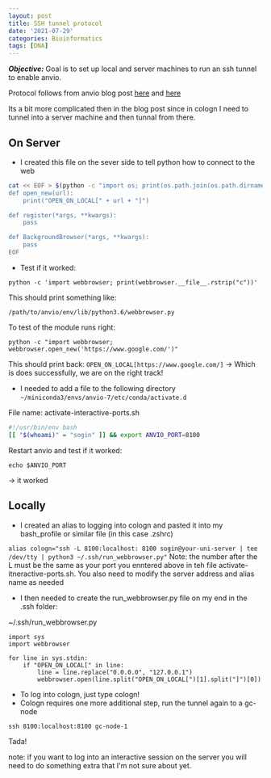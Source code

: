 ```yaml
---
layout: post
title: SSH tunnel protocol
date: '2021-07-29'
categories: Bioinformatics
tags: [DNA]
---
```



_**Objective:**_ Goal is to set up local and server machines to run an ssh tunnel to enable anvio. 

Protocol follows from anvio blog post [here](https://merenlab.org/2018/03/07/working-with-remote-interative/) and [here](https://merenlab.org/2015/11/28/visualizing-from-a-server/)

Its a bit more complicated then in the blog post since in cologn I need to tunnel into a server machine and then tunnal from there.  

## On Server

*  I created this file on the sever side to tell python how to connect to the web 


```bash
cat << EOF > $(python -c "import os; print(os.path.join(os.path.dirname(os.path.abspath(os.__file__)), 'webbrowser.py'))")
def open_new(url):
    print("OPEN_ON_LOCAL[" + url + "]")

def register(*args, **kwargs):
    pass

def BackgroundBrowser(*args, **kwargs):
    pass
EOF
```

* Test if it worked: 

`
python -c 'import webbrowser; print(webbrowser.__file__.rstrip("c"))'
`

This should print something like: 

`
/path/to/anvio/env/lib/python3.6/webbrowser.py
`

To test of the module runs right: 

`
python -c "import webbrowser; webbrowser.open_new('https://www.google.com/')"
`

This should print back: 
`
OPEN_ON_LOCAL[https://www.google.com/]
`
-> Which is does successfully, we are on the right track!

* I needed to add a file to the following directory
`~/miniconda3/envs/anvio-7/etc/conda/activate.d`

File name: activate-interactive-ports.sh

```bash
#!/usr/bin/env bash
[[ "$(whoami)" = "sogin" ]] && export ANVIO_PORT=8100
```

Restart anvio and test if it worked: 

`echo $ANVIO_PORT`

-> it worked

## Locally 

* I created an alias to logging into cologn and pasted it into my bash_profile or similar file (in this case .zshrc)

`
alias cologn="ssh -L 8100:localhost: 8100 sogin@your-uni-server | tee /dev/tty | python3 ~/.ssh/run_webbrowser.py"
`
Note: the number after the L must be the same as your port you enntered above in teh file activate-itneractive-ports.sh. You also need to modify the server address and alias name as needed

* I then needed to create the run_webbrowser.py file on my end in the .ssh folder:

~/.ssh/run_webbrowser.py

```
import sys
import webbrowser

for line in sys.stdin:
    if "OPEN_ON_LOCAL[" in line:
        line = line.replace("0.0.0.0", "127.0.0.1")
        webbrowser.open(line.split("OPEN_ON_LOCAL[")[1].split("]")[0])
```
* To log into cologn, just type cologn!
* Cologn requires one more additional step, run the tunnel again to a gc-node

`ssh 8100:localhost:8100 gc-node-1`

Tada! 

note: if you want to log into an interactive session on the server you will need to do something extra that I'm not sure about yet. 

